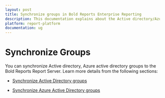 ```yaml
---
layout: post
title: Synchronize groups in Bold Reports Enterprise Reporting
description: This documentation explains about the Active directory/Azure active directory groups synchronization  in the Bold Reports Report Server
platform: report-platform
documentation: ug
---
```


# Synchronize Groups

You can synchronize Active directory, Azure active directory groups to the Bold Reports Report Server. Learn more details from the following sections:

* [Synchronize Active Directory groups](/administrator-guide/manage-users/groups/synchronize/synchronize-active-directory-groups/)

* [Synchronize Azure Active Directory groups](/administrator-guide/manage-users/groups/synchronize/synchronize-azure-active-directory-groups/)